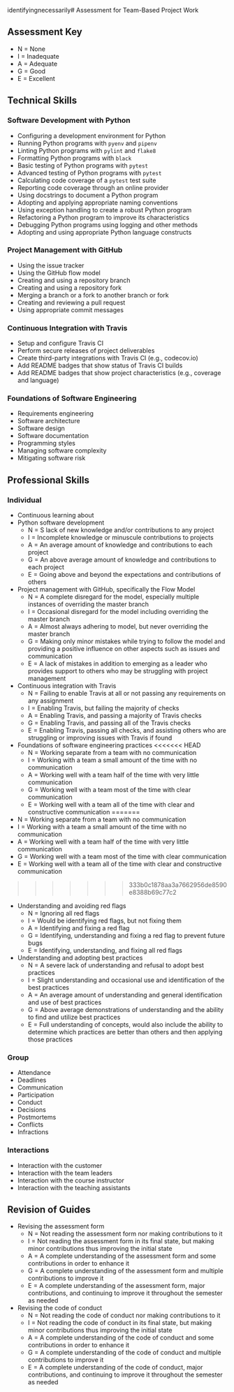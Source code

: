 identifyingnecessarily# Assessment for Team-Based Project Work

## Assessment Key

* N = None
* I = Inadequate
* A = Adequate
* G = Good
* E = Excellent

## Technical Skills

### Software Development with Python

* Configuring a development environment for Python
* Running Python programs with `pyenv` and `pipenv`
* Linting Python programs with `pylint` and `flake8`
* Formatting Python programs with `black`
* Basic testing of Python programs with `pytest`
* Advanced testing of Python programs with `pytest`
* Calculating code coverage of a `pytest` test suite
* Reporting code coverage through an online provider
* Using docstrings to document a Python program
* Adopting and applying appropriate naming conventions
* Using exception handling to create a robust Python program
* Refactoring a Python program to improve its characteristics
* Debugging Python programs using logging and other methods
* Adopting and using appropriate Python language constructs

### Project Management with GitHub

* Using the issue tracker
* Using the GitHub flow model
* Creating and using a repository branch
* Creating and using a repository fork
* Merging a branch or a fork to another branch or fork
* Creating and reviewing a pull request
* Using appropriate commit messages

### Continuous Integration with Travis

* Setup and configure Travis CI
* Perform secure releases of project deliverables
* Create third-party integrations with Travis CI (e.g., codecov.io)
* Add README badges that show status of Travis CI builds
* Add README badges that show project characteristics (e.g., coverage and
 language)

### Foundations of Software Engineering

* Requirements engineering
* Software architecture
* Software design
* Software documentation
* Programming styles
* Managing software complexity
* Mitigating software risk

## Professional Skills

### Individual

* Continuous learning about
 * Python software development
    * N = S lack of new knowledge and/or contributions to any project
    * I = Incomplete knowledge or minuscule contributions to projects
    * A = An average amount of knowledge and contributions to each project
    * G = An above average amount of knowledge and contributions to each project
    * E = Going above and beyond the expectations and contributions of others
 * Project management with GitHub, specifically the Flow Model
    * N = A complete disregard for the model, especially multiple instances of overriding the master branch
    * I = Occasional disregard for the model including overriding the master branch
    * A = Almost always adhering to model, but never overriding the master branch
    * G = Making only minor mistakes while trying to follow the model and providing a positive influence on other aspects such as issues and communication
    * E = A lack of mistakes in addition to emerging as a leader who provides support to others who may be struggling with project management
 * Continuous integration with Travis
    * N = Failing to enable Travis at all or not passing any requirements on any assignment
    * I = Enabling Travis, but failing the majority of checks
    * A = Enabling Travis, and passing a majority of Travis checks
    * G = Enabling Travis, and passing all of the Travis checks
    * E = Enabling Travis, passing all checks, and assisting others who are struggling or improving issues with Travis if found
 * Foundations of software engineering practices
<<<<<<< HEAD
    * N = Working separate from a team with no communication
    * I = Working with a team a small amount of the time with no communication
    * A = Working well with a team half of the time with very little communication
    * G = Working well with a team most of the time with clear communication
    * E = Working well with a team all of the time with clear and constructive communication
=======
  * N = Working separate from a team with no communication
  * I = Working with a team a small amount of the time with no communication
  * A = Working well with a team half of the time with very little communication
  * G = Working well with a team most of the time with clear communication
  * E = Working well with a team all of the time with clear and constructive communication
>>>>>>> 333b0c1878aa3a7662956de8590e8388b69c77c2
* Understanding and avoiding red flags
    * N = Ignoring all red flags
    * I = Would be identifying red flags, but not fixing them
    * A = Identifying and fixing a red flag
    * G = Identifying, understanding and fixing a red flag to prevent future bugs
    * E = Identifying, understanding, and fixing all red flags
* Understanding and adopting best practices
    * N = A severe lack of understanding and refusal to adopt best practices
    * I = Slight understanding and occasional use and identification of the best practices
    * A = An average amount of understanding and general identification and use of best practices
    * G = Above average demonstrations of understanding and the ability to find and utilize best practices
    * E = Full understanding of concepts, would also include the ability to determine which practices are better than others and then applying those practices

### Group

* Attendance
* Deadlines
* Communication
* Participation
* Conduct
* Decisions
* Postmortems
* Conflicts
* Infractions

### Interactions

* Interaction with the customer
* Interaction with the team leaders
* Interaction with the course instructor
* Interaction with the teaching assistants

## Revision of Guides
* Revising the assessment form
    * N = Not reading the assessment form nor making contributions to it
    * I = Not reading the assessment form in its final state, but making minor contributions thus improving the initial state
    * A = A complete understanding of the assessment form and some contributions in order to enhance it
    * G = A complete understanding of the assessment form and multiple contributions to improve it
    * E = A complete understanding of the assessment form, major contributions, and continuing to improve it throughout the semester as needed
* Revising the code of conduct
    * N = Not reading the code of conduct nor making contributions to it
    * I = Not reading the code of conduct in its final state, but making minor contributions thus improving the initial state
    * A = A complete understanding of the code of conduct and some contributions in order to enhance it
    * G = A complete understanding of the code of conduct and multiple contributions to improve it
    * E = A complete understanding of the code of conduct, major contributions, and continuing to improve it throughout the semester as needed
